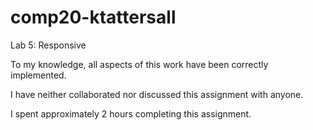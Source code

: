 # comp20-ktattersall

Lab 5: Responsive

To my knowledge, all aspects of this work have been correctly implemented.

I have neither collaborated nor discussed this assignment with anyone.

I spent approximately 2 hours completing this assignment.